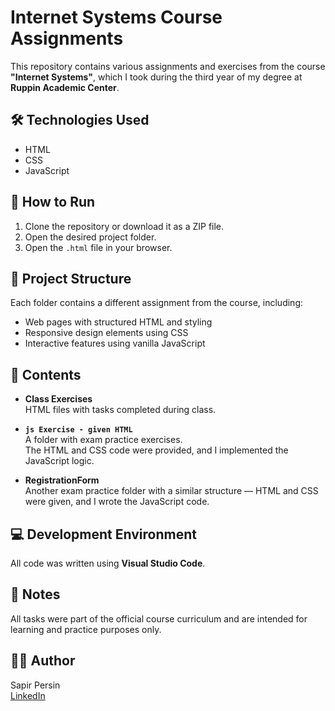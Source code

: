 # Internet Systems Course Assignments

This repository contains various assignments and exercises from the course **"Internet Systems"**, which I took during the third year of my degree at **Ruppin Academic Center**.

## 🛠️ Technologies Used
- HTML
- CSS
- JavaScript

## 🚀 How to Run
1. Clone the repository or download it as a ZIP file.
2. Open the desired project folder.
3. Open the `.html` file in your browser.

## 📁 Project Structure
Each folder contains a different assignment from the course, including:
- Web pages with structured HTML and styling
- Responsive design elements using CSS
- Interactive features using vanilla JavaScript
  
## 📁 Contents
- **Class Exercises**  
  HTML files with tasks completed during class.

- **`js Exercise - given HTML`**  
  A folder with exam practice exercises.  
  The HTML and CSS code were provided, and I implemented the JavaScript logic.

- **RegistrationForm**  
  Another exam practice folder with a similar structure — HTML and CSS were given, and I wrote the JavaScript code.

## 💻 Development Environment
All code was written using **Visual Studio Code**.

## 📝 Notes
All tasks were part of the official course curriculum and are intended for learning and practice purposes only.

## 👩‍💻 Author
Sapir Persin  
[LinkedIn](https://www.linkedin.com/in/sapirpersin)

